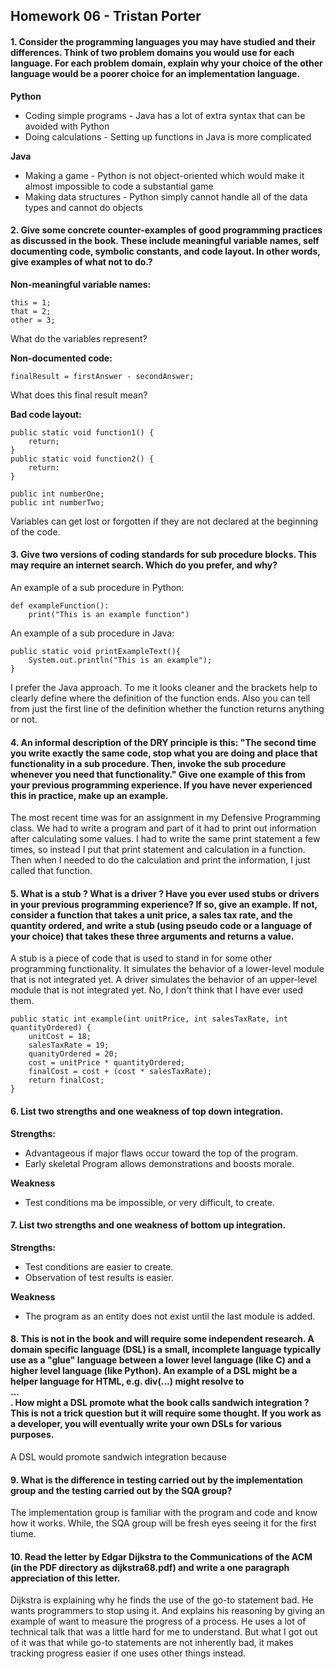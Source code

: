 ## Homework 06 - Tristan Porter ##

#### 1. Consider the programming languages you may have studied and their differences. Think of two problem domains you would use for each language. For each problem domain, explain why your choice of the other language would be a poorer choice for an implementation language. ####

**Python**

- Coding simple programs - Java has a lot of extra syntax that can be avoided with Python
- Doing calculations - Setting up functions in Java is more complicated

**Java**

- Making a game - Python is not object-oriented which would make it almost impossible to code a substantial game
- Making data structures - Python simply cannot handle all of the data types and cannot do objects
			

#### 2. Give some concrete counter-examples of good programming practices as discussed in the book. These include meaningful variable names, self documenting code, symbolic constants, and code layout. In other words, give examples of what not to do.? ####

**Non-meaningful variable names:**
 
	this = 1;
	that = 2;
    other = 3;

What do the variables represent?

**Non-documented code:**
	
	finalResult = firstAnswer - secondAnswer;

What does this final result mean?

**Bad code layout:**

	public static void function1() {
		return;
	}
	public static void function2() {
		return:
	}
	
	public int numberOne;
	public int numberTwo;

Variables can get lost or forgotten if they are not declared at the beginning of the code.

#### 3. Give two versions of coding standards for sub procedure blocks. This may require an internet search. Which do you prefer, and why? ####

An example of a sub procedure in Python:

    def exampleFunction():
        print("This is an example function")

An example of a sub procedure in Java:

    public static void printExampleText(){
    	System.out.println("This is an example");
    }

I prefer the Java approach. To me it looks cleaner and the brackets help to clearly define where the definition of the function ends. Also you can tell from just the first line of the definition whether the function returns anything or not.

#### 4. An informal description of the DRY principle is this: "The second time you write exactly the same code, stop what you are doing and place that functionality in a sub procedure. Then, invoke the sub procedure whenever you need that functionality." Give one example of this from your previous programming experience. If you have never experienced this in practice, make up an example. ####

The most recent time was for an assignment in my Defensive Programming class. We had to write a program and part of it had to print out information after calculating some values. I had to write the same print statement a few times, so instead I put that print statement and calculation in a function. Then when I needed to do the calculation and print the information, I just called that function.

#### 5. What is a stub ? What is a driver ? Have you ever used stubs or drivers in your previous programming experience? If so, give an example. If not, consider a function that takes a unit price, a sales tax rate, and the quantity ordered, and write a stub (using pseudo code or a language of your choice) that takes these three arguments and returns a value. ####

A stub is a piece of code that is used to stand in for some other programming functionality. It simulates the behavior of a lower-level module that is not integrated yet. A driver simulates the behavior of an upper-level module that is not integrated yet. No, I don't think that I have ever used them.	

    public static int example(int unitPrice, int salesTaxRate, int quantityOrdered) {
		unitCost = 18;
		salesTaxRate = 19;
		quanityOrdered = 20;
		cost = unitPrice * quantityOrdered;
    	finalCost = cost + (cost * salesTaxRate);
    	return finalCost;
    }

#### 6. List two strengths and one weakness of top down integration. ####

**Strengths:**

- Advantageous if major flaws occur toward the top of the program.
- Early skeletal Program allows demonstrations and boosts morale.

**Weakness**

- Test conditions ma be impossible, or very difficult, to create.

#### 7. List two strengths and one weakness of bottom up integration. ####

**Strengths:**

- Test conditions are easier to create.
- Observation of test results is easier.

**Weakness**

- The program as an entity does not exist until the last module is added.

#### 8. This is not in the book and will require some independent research. A domain specific language (DSL) is a small, incomplete language typically use as a "glue" language between a lower level language (like C) and a higher level language (like Python). An example of a DSL might be a helper language for HTML, e.g. div(...) might resolve to <div> ...</div>. How might a DSL promote what the book calls sandwich integration ? This is not a trick question but it will require some thought. If you work as a developer, you will eventually write your own DSLs for various purposes. ####

A DSL would promote sandwich integration because

#### 9. What is the difference in testing carried out by the implementation group and the testing carried out by the SQA group? ####

The implementation group is familiar with the program and code and know how it works. While, the SQA group will be fresh eyes seeing it for the first tiume.

#### 10. Read the letter by Edgar Dijkstra to the Communications of the ACM (in the PDF directory as dijkstra68.pdf) and write a one paragraph appreciation of this letter. ####

Dijkstra is explaining why he finds the use of the go-to statement bad. He wants programmers to stop using it. And explains his reasoning by giving an example of want to measure the progress of a process. He uses a lot of technical talk that was a little hard for me to understand. But what I got out of it was that while go-to statements are not inherently bad, it makes tracking progress easier if one uses other things instead.